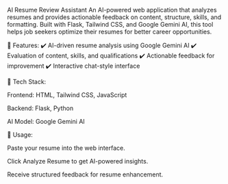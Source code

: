AI Resume Review Assistant
An AI-powered web application that analyzes resumes and provides actionable feedback on content, structure, skills, and formatting. Built with Flask, Tailwind CSS, and Google Gemini AI, this tool helps job seekers optimize their resumes for better career opportunities.

🚀 Features:
✔️ AI-driven resume analysis using Google Gemini AI
✔️ Evaluation of content, skills, and qualifications
✔️ Actionable feedback for improvement
✔️ Interactive chat-style interface

🔧 Tech Stack:

Frontend: HTML, Tailwind CSS, JavaScript

Backend: Flask, Python

AI Model: Google Gemini AI

📌 Usage:

Paste your resume into the web interface.

Click Analyze Resume to get AI-powered insights.

Receive structured feedback for resume enhancement.
